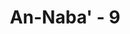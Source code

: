 ---
title: "An-Naba' - 9"
no: 9
arabic_no: ٩
ayah: وَّجَعَلْنَا نَوْمَكُمْ سُبَاتًاۙ 
translation: "dan Kami menjadikan tidurmu untuk istirahat,"
tafsir: "Keempat, Allah menjadikan tidur pada malam hari untuk beristirahat dari kesibukan pekerjaan pada siang hari, agar menghasilkan berbagai mata pencaharian. Dengan istirahat waktu tidur itu, manusia dapat mengembalikan daya dan kekuatan untuk melangsungkan pekerjaan pada keesokan harinya. Seandainya tidak diselingi oleh istirahat tidur tentu kekuatan siapa pun akan merosot sehingga tidak dapat melangsungkan tugas sehari-hari."
---